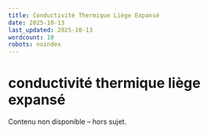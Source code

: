 ```yaml
---
title: Conductivité Thermique Liège Expansé
date: 2025-10-13
last_updated: 2025-10-13
wordcount: 10
robots: noindex
---
```


# conductivité thermique liège expansé

Contenu non disponible – hors sujet.
